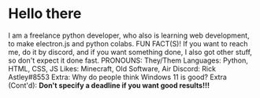 # Hello there

I am a freelance python developer, who also is learning web development, to make electron.js and python colabs.
FUN FACT(S)! If you want to reach me, do it by discord, and if you want something done, I also got other stuff, so don't expect it done fast. 
PRONOUNS: They/Them
Languages: Python, HTML, CSS, JS
Likes: Minecraft, Old Software, Air
Discord: Rick Astley#8553
Extra: Why do people think Windows 11 is good? 
Extra (Cont'd): **Don't specify a deadline if you want good results!!!**
